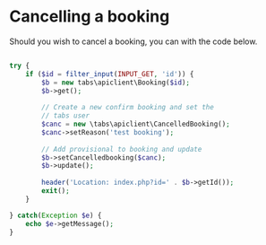 # Cancelling a booking

Should you wish to cancel a booking, you can with the code below.

```php

try {
    if ($id = filter_input(INPUT_GET, 'id')) {
        $b = new tabs\apiclient\Booking($id);
        $b->get();
        
        // Create a new confirm booking and set the
        // tabs user
        $canc = new \tabs\apiclient\CancelledBooking();
        $canc->setReason('test booking');
        
        // Add provisional to booking and update
        $b->setCancelledbooking($canc);
        $b->update();
        
        header('Location: index.php?id=' . $b->getId());
        exit();
    }

} catch(Exception $e) {
    echo $e->getMessage();
}
    

```

